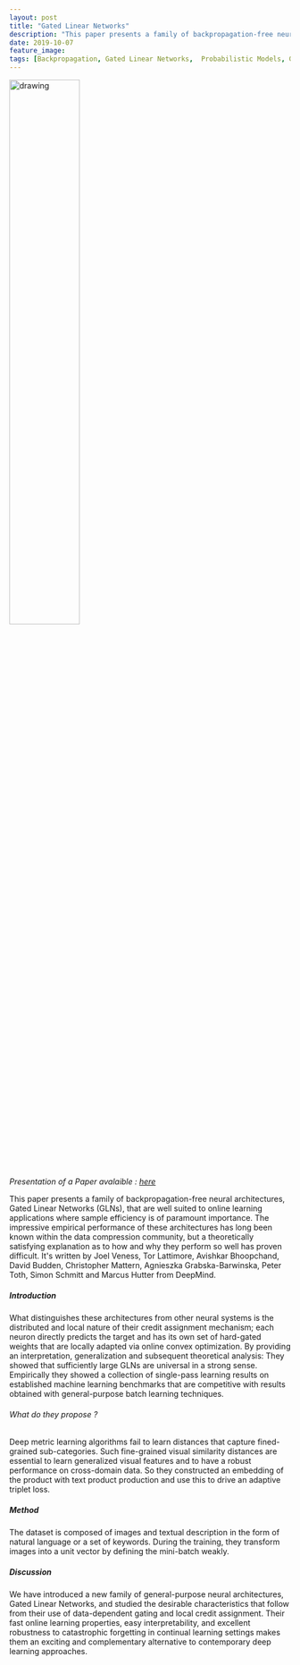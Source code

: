 ```yaml
---
layout: post
title: "Gated Linear Networks"
description: "This paper presents a family of backpropagation-free neural architectures."
date: 2019-10-07
feature_image: 
tags: [Backpropagation, Gated Linear Networks,  Probabilistic Models, Gated Geometric Mixture]
---
```


<img src="https://yt3.ggpht.com/a/AGF-l7-ncmSiLyMlXHexWBJfa61xH8Y02WWQbnI4rg=s900-c-k-c0xffffffff-no-rj-mo" alt="drawing" width="auto" max-width="100%" height="50%" />
<br>

*Presentation of a Paper avalaible : [here](https://arxiv.org/pdf/1910.01526.pdf)*

This paper presents a family of backpropagation-free neural architectures, Gated Linear Networks (GLNs), that are well suited to online learning applications where sample efficiency is of paramount importance. The impressive empirical performance of these architectures has long been known within the data compression community, but a theoretically satisfying explanation as to how and why they perform so well has proven difficult.
It's written by Joel Veness, Tor Lattimore, Avishkar Bhoopchand, David Budden, Christopher Mattern, Agnieszka Grabska-Barwinska, Peter Toth, Simon Schmitt and Marcus Hutter from DeepMind.
<!--more-->

##### Introduction
What distinguishes these architectures from other neural systems is the distributed and local nature of their credit assignment mechanism; each neuron directly predicts the target and has its own set of hard-gated weights that are locally adapted via online convex optimization. By providing an interpretation, generalization and subsequent theoretical analysis: They showed that sufficiently large GLNs
are universal in a strong sense. Empirically they showed a collection of single-pass learning results on established machine learning benchmarks that are competitive with results obtained with general-purpose batch learning techniques.

###### What do they propose ?

Deep metric learning algorithms fail to learn distances that capture fined-grained sub-categories. Such fine-grained visual similarity distances are essential to learn generalized visual features and to have a robust performance on cross-domain data. So they constructed an embedding of the product with text product production and use this to drive an adaptive triplet loss.

##### Method

The dataset is composed of images and textual description in the form of natural language or a set of keywords.
During the training, they transform images into a unit vector by defining the mini-batch weakly.

##### Discussion 

We have introduced a new family of general-purpose neural architectures, Gated Linear Networks, and studied the
desirable characteristics that follow from their use of data-dependent gating and local credit assignment. Their fast
online learning properties, easy interpretability, and excellent robustness to catastrophic forgetting in continual learning settings makes them an exciting and complementary
alternative to contemporary deep learning approaches.
